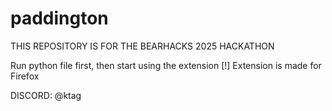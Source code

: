 # paddington

THIS REPOSITORY IS FOR THE BEARHACKS 2025 HACKATHON

Run python file first, then start using the extension
[!] Extension is made for Firefox

DISCORD: @ktag
